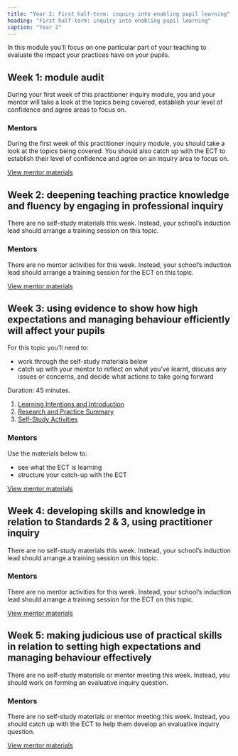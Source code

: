 ```yaml
---
title: "Year 2: First half-term: inquiry into enabling pupil learning"
heading: "First half-term: inquiry into enabling pupil learning"
caption: "Year 2"
---
```


In this module you’ll focus on one particular part of your teaching to evaluate the impact your practices have on your pupils.

## Week 1: module audit

During your first week of this practitioner inquiry module, you and your mentor will take a look at the topics being covered, establish your level of confidence and agree areas to focus on.


### Mentors

During the first week of this practitioner inquiry module, you should take a look at the topics being covered. You should also catch up with the ECT to establish their level of confidence and agree on an inquiry area to focus on.

[View mentor materials](/ucl/year-2-inquiry-into-enabling-pupil-learning/autumn-week-1-mentor-materials)

## Week 2: deepening teaching practice knowledge and fluency by engaging in professional inquiry

There are no self-study materials this week. Instead, your school’s induction lead should arrange a training session on this topic.


### Mentors

There are no mentor activities for this week. Instead, your school’s induction lead should arrange a training session for the ECT on this topic.

[View mentor materials](/ucl/year-2-inquiry-into-enabling-pupil-learning/autumn-week-2-mentor-materials)

## Week 3: using evidence to show how high expectations and managing behaviour efficiently will affect your pupils

For this topic you’ll need to:

- work through the self-study materials below
- catch up with your mentor to reflect on what you’ve learnt, discuss any issues or concerns, and decide what actions to take going forward

Duration: 45 minutes.

1. [Learning Intentions and Introduction](/ucl/year-2-inquiry-into-enabling-pupil-learning/autumn-week-3-ect-learning-intentions-and-introduction)
2. [Research and Practice Summary](/ucl/year-2-inquiry-into-enabling-pupil-learning/autumn-week-3-ect-research-and-practice-summary)
3. [Self-Study Activities](/ucl/year-2-inquiry-into-enabling-pupil-learning/autumn-week-3-ect-self-study-activities)

### Mentors

Use the materials below to:

- see what the ECT is learning
- structure your catch-up with the ECT

[View mentor materials](/ucl/year-2-inquiry-into-enabling-pupil-learning/autumn-week-3-mentor-materials)

## Week 4: developing skills and knowledge in relation to Standards 2 & 3, using practitioner inquiry

There are no self-study materials this week. Instead, your school’s induction lead should arrange a training session on this topic.


### Mentors

There are no mentor activities for this week. Instead, your school’s induction lead should arrange a training session for the ECT on this topic.

[View mentor materials](/ucl/year-2-inquiry-into-enabling-pupil-learning/autumn-week-4-mentor-materials)

## Week 5: making judicious use of practical skills in relation to setting high expectations and managing behaviour effectively

There are no self-study materials or mentor meeting this week. Instead, you should work on forming an evaluative inquiry question.


### Mentors

There are no self-study materials or mentor meeting this week. Instead, you should catch up with the ECT to help them develop an evaluative inquiry question.

[View mentor materials](/ucl/year-2-inquiry-into-enabling-pupil-learning/autumn-week-5-mentor-materials)
